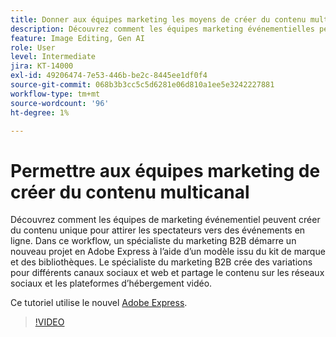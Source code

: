 ```yaml
---
title: Donner aux équipes marketing les moyens de créer du contenu multicanal
description: Découvrez comment les équipes marketing événementielles peuvent créer du contenu unique pour attirer les spectateurs vers des événements en ligne
feature: Image Editing, Gen AI
role: User
level: Intermediate
jira: KT-14000
exl-id: 49206474-7e53-446b-be2c-8445ee1df0f4
source-git-commit: 068b3b3cc5c5d6281e06d810a1ee5e3242227881
workflow-type: tm+mt
source-wordcount: '96'
ht-degree: 1%

---
```


# Permettre aux équipes marketing de créer du contenu multicanal

Découvrez comment les équipes de marketing événementiel peuvent créer du contenu unique pour attirer les spectateurs vers des événements en ligne. Dans ce workflow, un spécialiste du marketing B2B démarre un nouveau projet en Adobe Express à l’aide d’un modèle issu du kit de marque et des bibliothèques. Le spécialiste du marketing B2B crée des variations pour différents canaux sociaux et web et partage le contenu sur les réseaux sociaux et les plateformes d’hébergement vidéo.

Ce tutoriel utilise le nouvel [Adobe Express](https://www.adobe.com/express/).

>[!VIDEO](https://video.tv.adobe.com/v/3424446?quality=12&learn=on&hidetitle=true)

